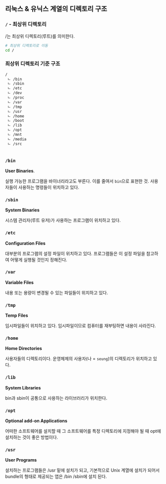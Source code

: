 ## 리눅스 & 유닉스 계열의 디렉토리 구조

### `/` - 최상위 디렉토리

/는 최상위 디렉토리(루트)를 의미한다.

```sh
# 최상위 디렉토리로 이동
cd /
```

 

### 최상위 디렉토리 기준 구조

```sh
/
 ㄴ /bin
 ㄴ /sbin
 ㄴ /etc
 ㄴ /dev
 ㄴ /proc
 ㄴ /var
 ㄴ /tmp
 ㄴ /usr
 ㄴ /home
 ㄴ /boot
 ㄴ /lib
 ㄴ /opt
 ㄴ /mnt
 ㄴ /media
 ㄴ /src
 	
```



### `/bin`

**User Binaries**.  

실행 가능한 프로그램을 바이너리라고도 부른다. 이를 줄여서 `bin`으로 표현한 것. 사용자들이 사용하는 명령들이 위치하고 있다.



### `/sbin`

**System Binaries**

시스템 관리자(루트 유저)가 사용하는 프로그램이 위치하고 있다. 



### `/etc`

**Configuration Files**

대부분의 프로그램의 설정 파일이 위치하고 있다. 프로그램들은 이 설정 파일을 참고하여 어떻게 실행될 것인지 정해진다.



### `/var`

**Variable Files**

내용 또는 용량이 변경될 수 있는 파일들이 위치하고 있다. 

 

### `/tmp`

**Temp Files**

 임시파일들이 위치하고 있다. 임시파일이므로 컴퓨터를 재부팅하면 내용이 사라진다. 



### `/home`

**Home Directories**

사용자들의 디렉토리이다. 운영체제의 사용자(나 = `seung`)의 디렉토리가 위치하고 있다.



### `/lib`

**System Libraries**

bin과 sbin이 공통으로 사용하는 라이브러리가 위치한다.



### `/opt`

**Optional add-on Applications**

 어떠한 소프트웨어를 설치할 때 그 소프트웨어를 특정 디렉토리에 지정해야 될 때 opt에 설치하는 것이 좋은 방법이다.



### `/usr`

**User Programs**

설치하는 프로그램들은  /usr 밑에 설치가 되고, 기본적으로 Unix 계열에 설치가 되어서 bundle의 형태로 제공되는 앱은 /bin /sbin에 설치 된다. 





